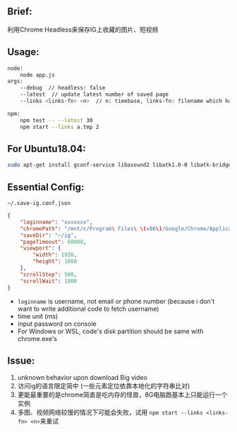 ## Brief:
利用Chrome Headless来保存IG上收藏的图片、短视频

## Usage:
```bash
node:
    node app.js 
args:
    --debug  // headless: false
    --latest  // update latest number of saved page
    --links <links-fn> <n>  // n: timebase, links-fn: filename which has links to download

npm:
    npm test -- --latest 30
    npm start --links a.tmp 2
```


## For Ubuntu18.04:
```bash
sudo apt-get install gconf-service libasound2 libatk1.0-0 libatk-bridge2.0-0 libc6 libcairo2 libcups2 libdbus-1-3 libexpat1 libfontconfig1 libgcc1 libgconf-2-4 libgdk-pixbuf2.0-0 libglib2.0-0 libgtk-3-0 libnspr4 libpango-1.0-0 libpangocairo-1.0-0 libstdc++6 libx11-6 libx11-xcb1 libxcb1 libxcomposite1 libxcursor1 libxdamage1 libxext6 libxfixes3 libxi6 libxrandr2 libxrender1 libxss1 libxtst6 ca-certificates fonts-liberation libappindicator1 libnss3 lsb-release xdg-utils wget
```

## Essential Config:
`~/.save-ig.conf.json`
```json
{
    "loginname": "xxxxxxx",
    "chromePath": "/mnt/c/Program\ Files\ \(x86\)/Google/Chrome/Application/chrome.exe",
    "saveDir": "~/ig",
    "pageTimeout": 60000,
    "viewport": {
        "width": 1920,
        "height": 1080
    },
    "scrollStep": 500,
    "scrollWait": 1000
}
```
* `loginname` is username, not email or phone number
 (because i don't want to write additional code to fetch username)
* time unit (ms)
* input password on console
* For Windows or WSL, code's disk partition should be same with chrome.exe's
## Issue:
1. unknown behavior upon download Big video
1. 访问ig的语言限定简中 (一些元素定位依靠本地化的字符串比对)
1. 更能最重要的是chrome简直是吃内存的怪兽，8G电脑跑基本上只能运行一个实例
1. 多图、视频网络较慢的情况下可能会失败，试用 `npm start --links <links-fn> <n>`来重试


